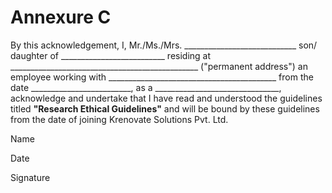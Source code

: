 # **Annexure C**

By this acknowledgement, I, Mr./Ms./Mrs. ____________________________ son/ daughter of __________________________ residing at _______________________________________________ ("permanent address") an employee working with __________________________________________ from the date _________________________, as a _______________________________, acknowledge and undertake that I have read and understood the guidelines titled **"Research Ethical Guidelines"** and will be bound by these guidelines from the date of joining Krenovate Solutions Pvt. Ltd.









Name

Date

Signature

